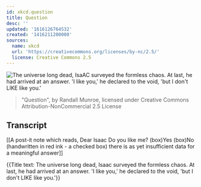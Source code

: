 ```yaml
---
id: xkcd.question
title: Question
desc: ''
updated: '1616126764532'
created: '1416211200000'
sources:
  name: xkcd
  url: 'https://creativecommons.org/licenses/by-nc/2.5/'
  license: Creative Commons 2.5
---
```

![The universe long dead, IsaAC surveyed the formless chaos. At last, he had arrived at an answer. 'I like you,' he declared to the void, 'but I don't LIKE like you.'](https://imgs.xkcd.com/comics/question.png)
> "Question", by Randall Munroe, licensed under Creative Commons Attribution-NonCommercial 2.5 License

## Transcript
[[A post-it note which reads, 
Dear Isaac
Do you like me?
(box)Yes
(box)No
(handwritten in red ink - a checked box) there is as yet insufficient data for a meaningful answer]]

{{Title text: The universe long dead, Isaac surveyed the formless chaos. At last, he had arrived at an answer. 'I like you,' he declared to the void, 'but I don't LIKE like you.'}}
